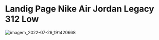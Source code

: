 # Landig Page Nike Air Jordan Legacy 312 Low


![imagem_2022-07-29_191420668](https://user-images.githubusercontent.com/103951509/181852383-7c949a81-96a5-4c0b-8251-43f5af147c26.png)
